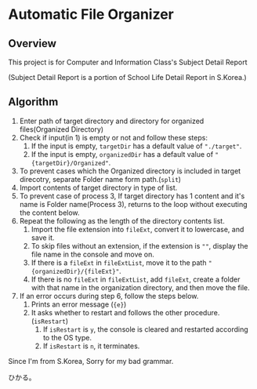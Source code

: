 # Automatic File Organizer
## Overview

This project is for Computer and Information Class's Subject Detail Report

(Subject Detail Report is a portion of School Life Detail Report in S.Korea.)

## Algorithm

1. Enter path of target directory and directory for organized files(Organized Directory)
2. Check if input(in 1) is empty or not and follow these steps:
	1. If the input is empty, ```targetDir``` has a default value of ```"./target"```.
	2. If the input is empty, ```organizedDir``` has a default value of ```"{targetDir}/Organized"```.
3. To prevent cases which the Organized directory is included in target direcotry, separate Folder name form path.(```split```)
4. Import contents of target directory in type of list.
5. To prevent case of process 3, If target directory has 1 content and it's name is Folder name(Process 3), returns to the loop without executing the content below.
6. Repeat the following as the length of the directory contents list.
	1. Import the file extension into ```fileExt```, convert it to lowercase, and save it.
	2. To skip files without an extension, if the extension is ```""```, display the file name in the console and move on.
	3. If there is a ```fileExt``` in ```fileExtList```, move it to the path ```"{organizedDir}/{fileExt}"```.
	4. If there is no ```fileExt``` in ```fileExtList```, add ```fileExt```, create a folder with that name in the organization directory, and then move the file.
7. If an error occurs during step 6, follow the steps below.
	1. Prints an error message (```{e}```)
	2. It asks whether to restart and follows the other procedure. (```isRestart```)
		1. If ```isRestart``` is ```y```, the console is cleared and restarted according to the OS type.
		2. If ```isRestart``` is ```n```, it terminates.




Since I'm from S.Korea, Sorry for my bad grammar.



ひかる。
